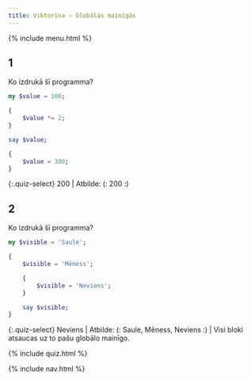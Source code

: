 ```yaml
---
title: Viktorīna — Globālās mainīgās
---
```


{% include menu.html %}

## 1

Ko izdrukā šī programma?

```raku
my $value = 100;

{
    $value *= 2;
}

say $value;

{
    $value = 300;
}
```

{:.quiz-select}
200 | Atbilde: (: 200 :)

## 2

Ko izdrukā šī programma?

```raku
my $visible = 'Saule';

{
    $visible = 'Mēness';

    {
        $visible = 'Neviens';
    }

    say $visible;
}
```

{:.quiz-select}
Neviens | Atbilde: (: Saule, Mēness, Neviens :) | Visi bloki atsaucas uz to pašu globālo mainīgo.

{% include quiz.html %}

{% include nav.html %}